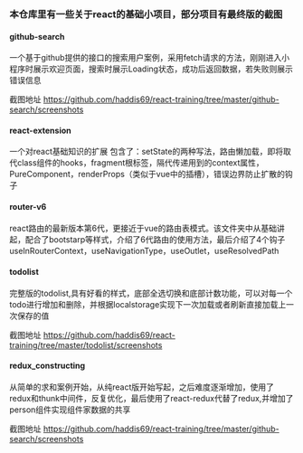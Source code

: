 ### 本仓库里有一些关于react的基础小项目，部分项目有最终版的截图

#### github-search

一个基于github提供的接口的搜索用户案例，采用fetch请求的方法，刚刚进入小程序时展示欢迎页面，搜索时展示Loading状态，成功后返回数据，若失败则展示错误信息

截图地址 https://github.com/haddis69/react-training/tree/master/github-search/screenshots

#### react-extension

一个对react基础知识的扩展 包含了：setState的两种写法，路由懒加载，即将取代class组件的hooks，fragment根标签，隔代传递用到的context属性，PureComponent，renderProps（类似于vue中的插槽），错误边界防止扩散的钩子

#### router-v6

react路由的最新版本第6代，更接近于vue的路由表模式。该文件夹中从基础讲起，配合了bootstarp等样式，介绍了6代路由的使用方法，最后介绍了4个钩子useInRouterContext，useNavigationType，useOutlet，useResolvedPath

#### todolist

完整版的todolist,具有好看的样式，底部全选切换和底部计数功能，可以对每一个todo进行增加和删除，并根据localstorage实现下一次加载或者刷新直接加载上一次保存的值

截图地址 https://github.com/haddis69/react-training/tree/master/todolist/screenshots

####  redux_constructing

从简单的求和案例开始，从纯react版开始写起，之后难度逐渐增加，使用了redux和thunk中间件，反复优化，最后使用了react-redux代替了redux,并增加了person组件实现组件家数据的共享

截图地址 https://github.com/haddis69/react-training/tree/master/github-search/screenshots

